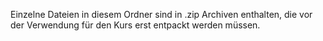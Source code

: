 Einzelne Dateien in diesem Ordner sind in .zip Archiven enthalten, die vor der Verwendung für den Kurs erst entpackt werden müssen.